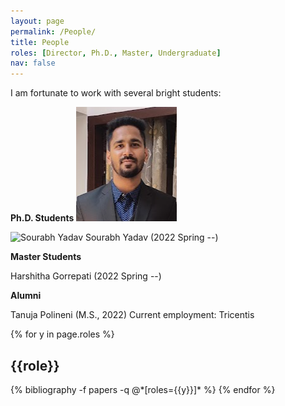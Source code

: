 ```yaml
---
layout: page
permalink: /People/
title: People
roles: [Director, Ph.D., Master, Undergraduate]
nav: false
---
```


I am fortunate to work with several bright students:


**Ph.D. Students**
![plot](./assets/img/Sourabh.png)

![Sourabh Yadav](chenxiunt.github.io/assets/img/Sourabh.png?raw=true)
Sourabh Yadav (2022 Spring --) 


**Master Students**

Harshitha Gorrepati (2022 Spring --) 


**Alumni**

Tanuja Polineni (M.S., 2022) Current employment: Tricentis

<div class="people">

{% for y in page.roles %}
  <h2 class="roles">{{role}}</h2>
  {% bibliography -f papers -q @*[roles={{y}}]* %}
{% endfor %}

</div>

